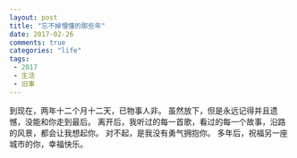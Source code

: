 ```yaml
---
layout: post
title: "忘不掉懵懂的那些年"
date: 2017-02-26
comments: true
categories: "life"
tags:
 - 2017
 - 生活
 - 旧事
---
```



到现在，两年十二个月十二天，已物事人非。
虽然放下，但是永远记得并且遗憾，没能和你走到最后。
离开后，我听过的每一首歌，看过的每一个故事，沿路的风景，都会让我想起你。
对不起，是我没有勇气拥抱你。
多年后，祝福另一座城市的你，幸福快乐。
